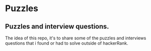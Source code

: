 # Puzzles
## Puzzles and interview questions.

The idea of this repo, it's to share some of the puzzles and interviews questions that i found or had to solve outside of 
hackerRank.
